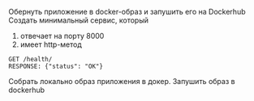 Обернуть приложение в docker-образ и запушить его на Dockerhub
Создать минимальный сервис, который 
1) отвечает на порту 8000
2) имеет http-метод 

~~~
GET /health/
RESPONSE: {"status": "OK"}
~~~

Cобрать локально образ приложения в докер.
Запушить образ в dockerhub